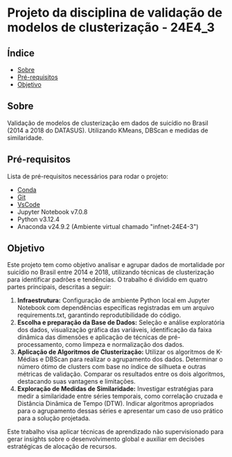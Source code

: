 # Projeto da disciplina de validação de modelos de clusterização - 24E4_3

## Índice
- [Sobre](#sobre)
- [Pré-requisitos](#pré-requisitos)
- [Objetivo](#objetivo)

## Sobre
Validação de modelos de clusterização em dados de suicídio no Brasil (2014 a 2018 do DATASUS). Utilizando KMeans, DBScan e medidas de similaridade.

## Pré-requisitos
Lista de pré-requisitos necessários para rodar o projeto:
- [Conda](https://www.anaconda.com/download)
- [Git](https://git-scm.com/downloads)
- [VsCode](https://code.visualstudio.com/download)
- Jupyter Notebook v7.0.8
- Python v3.12.4
- Anaconda v24.9.2 (Ambiente virtual chamado "infnet-24E4-3")

## Objetivo
Este projeto tem como objetivo analisar e agrupar dados de mortalidade por suicídio no Brasil entre 2014 e 2018, utilizando técnicas de clusterização para identificar padrões e tendências. O trabalho é dividido em quatro partes principais, descritas a seguir:

1. **Infraestrutura:** Configuração de ambiente Python local em Jupyter Notebook com dependências específicas registradas em um arquivo requirements.txt, garantindo reprodutibilidade do código.
2. **Escolha e preparação da Base de Dados:** Seleção e análise exploratória dos dados, visualização gráfica das variáveis, identificação da faixa dinâmica das dimensões e aplicação de técnicas de pré-processamento, como limpeza e normalização dos dados.
3. **Aplicação de Algoritmos de Clusterização:** Utilizar os algoritmos de K-Médias e DBScan para realizar o agrupamento dos dados. Determinar o número ótimo de clusters com base no índice de silhueta e outras métricas de validação. Comparar os resultados entre os dois algoritmos, destacando suas vantagens e limitações.
4. **Exploração de Medidas de Similaridade:** Investigar estratégias para medir a similaridade entre séries temporais, como correlação cruzada e Distância Dinâmica de Tempo (DTW). Indicar algoritmos apropriados para o agrupamento dessas séries e apresentar um caso de uso prático para a solução projetada.

Este trabalho visa aplicar técnicas de aprendizado não supervisionado para gerar insights sobre o desenvolvimento global e auxiliar em decisões estratégicas de alocação de recursos.
